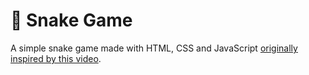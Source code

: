 # :snake: Snake Game

A simple snake game made with HTML, CSS and JavaScript [originally inspired by  this video](https://www.youtube.com/watch?v=Je0B3nHhKmM).  

